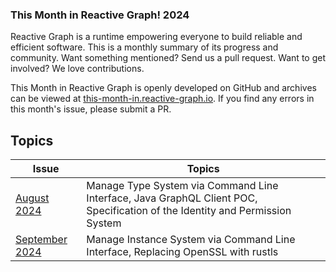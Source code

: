 <section class="rg-emphasis-box">
    <h3 class="">This Month in Reactive Graph! <span class="tag rg-component">2024</span></h3>
    <p class="intro">Reactive Graph is a runtime empowering everyone to build reliable and efficient software. This is a monthly summary of its progress and community. Want something mentioned? Send us a pull request. Want to get involved? We love contributions.</p>
    <p>This Month in Reactive Graph is openly developed on GitHub and archives can be viewed at <a href="https://this-month-in.reactive-graph.io/">this-month-in.reactive-graph.io</a>. If you find any errors in this month's issue, please submit a PR.</p>
</section>




## Topics

| Issue                                                          | Topics                                                                                                                        |
|----------------------------------------------------------------|-------------------------------------------------------------------------------------------------------------------------------|
| [August 2024](./2024-09-30-this-month-in-reactive-graph.md)    | Manage Type System via Command Line Interface, Java GraphQL Client POC, Specification of the Identity and Permission System   |
| [September 2024](./2024-09-30-this-month-in-reactive-graph.md) | Manage Instance System via Command Line Interface, Replacing OpenSSL with rustls                                              |

